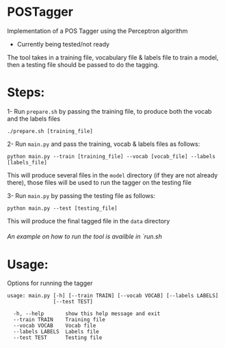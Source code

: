# POSTagger
Implementation of a POS Tagger using the Perceptron algorithm

* Currently being tested/not ready

The tool takes in a training file, vocabulary file & labels file to train a model, then a testing file should be passed to do the tagging.

# Steps: 


1- Run `prepare.sh` by passing the training file, to produce both the vocab and the labels files

```
./prepare.sh [training_file]
```


2- Run `main.py` and pass the training, vocab & labels files as follows:

```
python main.py --train [training_file] --vocab [vocab_file] --labels [labels_file]
```
This will produce several files in the `model` directory (if they are not already there), those files will be used to run the tagger on the testing file



3- Run `main.py` by passing the testing file as follows:

```
python main.py --test [testing_file]
```
This will produce the final tagged file in the `data` directory



###### An example on how to run the tool is availble in `run.sh ###### 


# Usage:

Options for running the tagger

```
usage: main.py [-h] [--train TRAIN] [--vocab VOCAB] [--labels LABELS]
               [--test TEST]

  -h, --help       show this help message and exit
  --train TRAIN    Training file
  --vocab VOCAB    Vocab file
  --labels LABELS  Labels file
  --test TEST      Testing file
  
```

